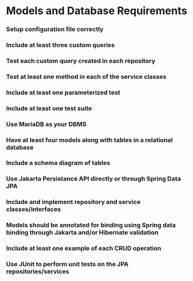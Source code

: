 # Models and Database Requirements

### Setup configuration file correctly
### Include at least three custom queries
### Test each custom query created in each repository
### Test at least one method in each of the service classes
### Include at least one parameterized test
### Include at least one test suite
### Use MariaDB as your DBMS
### Have at least four models along with tables in a relational database
### Include a schema diagram of tables
### Use Jakarta Persistance API directly or through Spring Data JPA
### Include and implement repository and service classes/interfaces
### Models should be annotated for binding using Spring data binding through Jakarta and/or Hibernate validation
### Include at least one example of each CRUD operation
### Use JUnit to perform unit tests on the JPA repositories/services
